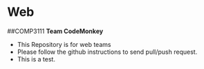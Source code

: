 # Web
##COMP3111 **Team CodeMonkey**
* This Repository is for web teams
* Please follow the github instructions to send pull/push request.
* This is a test.
